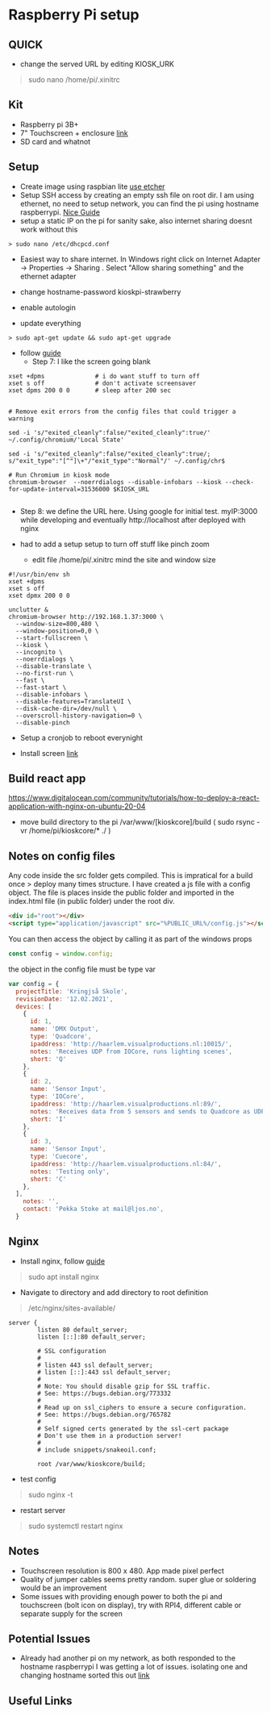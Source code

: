 Raspberry Pi setup
========================

QUICK
------
- change the served URL by editing KIOSK_URK
> sudo nano /home/pi/.xinitrc


Kit
------
- Raspberry pi 3B+
- 7" Touchscreen + enclosure [link][1]
- SD card and whatnot


Setup
-------------
- Create image using raspbian lite [use etcher][2]
- Setup SSH access by creating an empty ssh file on root dir. I am using ethernet, no need to setup network, you can find the pi using hostname raspberrypi. [Nice Guide][3]
- setup a static IP on the pi for sanity sake, also internet sharing doesnt work without this
```
> sudo nano /etc/dhcpcd.conf
```
- Easiest way to share internet. In Windows right click on Internet Adapter -> Properties -> Sharing . Select  "Allow sharing something" and the ethernet adapter

- change hostname-password kioskpi-strawberry
- enable autologin

- update everything
```
> sudo apt-get update && sudo apt-get upgrade
```

- follow [guide][6]
  - Step 7: I like the screen going blank
```
xset +dpms              # i do want stuff to turn off
xset s off              # don't activate screensaver
xset dpms 200 0 0       # sleep after 200 sec


# Remove exit errors from the config files that could trigger a warning

sed -i 's/"exited_cleanly":false/"exited_cleanly":true/' ~/.config/chromium/'Local State'

sed -i 's/"exited_cleanly":false/"exited_cleanly":true/; s/"exit_type":"[^"]\+"/"exit_type":"Normal"/' ~/.config/chr$

# Run Chromium in kiosk mode
chromium-browser  --noerrdialogs --disable-infobars --kiosk --check-for-update-interval=31536000 $KIOSK_URL


```
  - Step 8: we define the URL here. Using google for initial test. myIP:3000 while developing and eventually http://localhost after deployed with nginx

- had to add a setup setup to turn off stuff like pinch zoom
  - edit file /home/pi/.xinitrc mind the site and window size
```
#!/usr/bin/env sh
xset +dpms
xset s off
xset dpmx 200 0 0

unclutter &
chromium-browser http://192.168.1.37:3000 \
  --window-size=800,480 \
  --window-position=0,0 \
  --start-fullscreen \
  --kiosk \
  --incognito \
  --noerrdialogs \
  --disable-translate \
  --no-first-run \
  --fast \
  --fast-start \
  --disable-infobars \
  --disable-features=TranslateUI \
  --disk-cache-dir=/dev/null \
  --overscroll-history-navigation=0 \
  --disable-pinch
  ```


- Setup a cronjob to reboot everynight


- Install screen [link][4]

Build react app
-------------------
https://www.digitalocean.com/community/tutorials/how-to-deploy-a-react-application-with-nginx-on-ubuntu-20-04

- move build directory to the pi
/var/www/[kioskcore]/build
( sudo rsync -vr /home/pi/kioskcore/* ./ )

Notes on config files
----------------------
Any code inside the src folder gets compiled. This is impratical for a build once > deploy many times structure.
I have created a js file with a config object. The file is places inside the public folder
and imported in the index.html file (in public folder) under the root div.

```html
<div id="root"></div>
<script type="application/javascript" src="%PUBLIC_URL%/config.js"></script>
```


You can then access the object by calling it as part of the windows props
```javascript
const config = window.config;
```

the object in the config file must be type var
```javascript
var config = {
  projectTitle: 'Kringjså Skole',
  revisionDate: '12.02.2021',
  devices: [
    {
      id: 1,
      name: 'DMX Output',
      type: 'Quadcore',
      ipaddress: 'http://haarlem.visualproductions.nl:10015/',
      notes: 'Receives UDP from IOCore, runs lighting scenes',
      short: 'Q'
    },
    {
      id: 2,
      name: 'Sensor Input',
      type: 'IOCore',
      ipaddress: 'http://haarlem.visualproductions.nl:89/',
      notes: 'Receives data from 5 sensors and sends to Quadcore as UDP',
      short: 'I'
    },
    {
      id: 3,
      name: 'Sensor Input',
      type: 'Cuecore',
      ipaddress: 'http://haarlem.visualproductions.nl:84/',
      notes: 'Testing only',
      short: 'C'
    },
  ],
    notes: '',
    contact: 'Pekka Stoke at mail@ljos.no',
  }
```

Nginx
-------
- Install nginx, follow [guide][7]
> sudo apt install nginx
- Navigate to directory and add directory to root definition
> /etc/nginx/sites-available/
```
server {
        listen 80 default_server;
        listen [::]:80 default_server;

        # SSL configuration
        #
        # listen 443 ssl default_server;
        # listen [::]:443 ssl default_server;
        #
        # Note: You should disable gzip for SSL traffic.
        # See: https://bugs.debian.org/773332
        #
        # Read up on ssl_ciphers to ensure a secure configuration.
        # See: https://bugs.debian.org/765782
        #
        # Self signed certs generated by the ssl-cert package
        # Don't use them in a production server!
        #
        # include snippets/snakeoil.conf;

        root /var/www/kioskcore/build;
```
- test config
> sudo nginx -t

- restart server
> sudo systemctl restart nginx


Notes
-------
- Touchscreen resolution is 800 x 480. App made pixel perfect
- Quality of jumper cables seems pretty random. super glue or soldering would be an improvement
- Some issues with providing enough power to both the pi and touchscreen (bolt icon on display), try with RPI4, different cable or separate supply for the screen

Potential Issues
----------------
- Already had another pi on my network, as both responded to the hostname raspberrypi I was getting a lot of issues. isolating one and changing hostname sorted this out [link][5]

Useful Links
--------------
[1]: https://no.rs-online.com/web/p/raspberry-pi-screens/1228914/?sra=pstk
[2]: https://www.balena.io/etcher/
[3]: https://www.tomshardware.com/reviews/raspberry-pi-headless-setup-how-to,6028.html
[4]: https://maker-tutorials.com/en/official-raspberry-pi-7-touch-screen-lcd-display-assembly-guide-install-and-tips/
[5]: https://www.tomshardware.com/how-to/raspberry-pi-change-hostname
[6]: https://desertbot.io/blog/raspberry-pi-touchscreen-kiosk-setup
[7]: https://techinjektion.com/deploy-react-app-on-nginx/